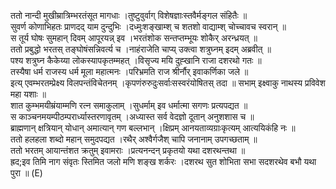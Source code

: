 

  
ततो नान्दी मुखीम्रात्रिम्भरतंसूत मागधाः ।तुष्टुवुर्वाग् विशेषज्ञाःस्तवैर्मङ्गल संहितैः  ॥   
सुवर्ण कोणाभिहतः प्राणदद् याम दुन्दुभिः ।दध्मुःशङ्खाम्श् च शतशो वाद्याम्श् चोच्चावच स्वरान्  ॥   
स तूर्य घोषः सुमहान् दिवम् आपूरयन्न् इव ।भरतंशोक सन्तप्तम्भूयः शोकैर् अरन्ध्रयत्  ॥   
ततो प्रबुद्धो भरतस् तङ्घोषंसन्निवर्त्य च ।नाहंराजेति चाप्य् उक्त्वा शत्रुघ्नम् इदम् अब्रवीत्  ॥   
पश्य शत्रुघ्न कैकेय्या लोकस्यापकृतम्महत् ।विसृज्य मयि दुह्खानि राजा दशरथो गतः  ॥   
तस्यैषा धर्म राजस्य धर्म मूला महात्मनः ।परिभ्रमति राज श्रीर्नौर् इवाकर्णिका जले  ॥   
इत्य् एवम्भरतम्प्रेक्ष्य विलपन्तंविचेतनम् ।कृपणंरुरुदुःसर्वाःसस्वरंयोषितस् तदा  ॥ सभाम् इक्ष्वाकु नाथस्य प्रविवेश महा यशाः  ॥   
शात कुम्भमयीम्रंयाम्मणि रत्न समाकुलाम् ।सुधर्माम् इव धर्मात्मा सगणः प्रत्यपद्यत  ॥   
स काञ्चनमयम्पीठम्परार्ध्यास्तरणावृतम् ।अध्यास्त सर्व वेदज्ञो दूतान् अनुशशास च  ॥   
ब्राह्मणान् क्षत्रियान् योधान् अमात्यान् गण बल्लभान् ।क्षिप्रम् आनयताव्यग्राःकृत्यम् आत्ययिकंहि नः  ॥   
ततो हलहला शब्दो महान् समुदपद्यत ।रथैर् अश्वैर्गजैश् चापि जनानाम् उपगच्छताम्  ॥   
ततो भरतम् आयान्तंशत क्रतुम् इवामराः ।प्रत्यनन्दन् प्रकृतयो यथा दशरथन्तथा  ॥   
ह्रद;इव तिमि नाग संवृतः स्तिमित जलो मणि शङ्ख शर्करः ।दशरथ सुत शोभिता सभा सदशरथेव बभौ यथा पुरा  ॥ (E)  

